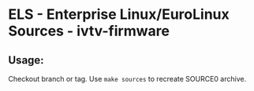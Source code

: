 # ELS - Enterprise Linux/EuroLinux Sources - ivtv-firmware
 
## Usage:
  Checkout branch or tag. Use `make sources` to recreate  SOURCE0 archive.
